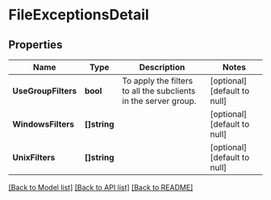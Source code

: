 # FileExceptionsDetail

## Properties
Name | Type | Description | Notes
------------ | ------------- | ------------- | -------------
**UseGroupFilters** | **bool** | To apply the filters to all the subclients in the server group. | [optional] [default to null]
**WindowsFilters** | **[]string** |  | [optional] [default to null]
**UnixFilters** | **[]string** |  | [optional] [default to null]

[[Back to Model list]](../README.md#documentation-for-models) [[Back to API list]](../README.md#documentation-for-api-endpoints) [[Back to README]](../README.md)

